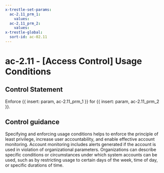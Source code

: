 ```yaml
---
x-trestle-set-params:
  ac-2.11_prm_1:
    values:
  ac-2.11_prm_2:
    values:
x-trestle-global:
  sort-id: ac-02.11
---
```


# ac-2.11 - \[Access Control\] Usage Conditions

## Control Statement

Enforce {{ insert: param, ac-2.11_prm_1 }} for {{ insert: param, ac-2.11_prm_2 }}.

## Control guidance

Specifying and enforcing usage conditions helps to enforce the principle of least privilege, increase user accountability, and enable effective account monitoring. Account monitoring includes alerts generated if the account is used in violation of organizational parameters. Organizations can describe specific conditions or circumstances under which system accounts can be used, such as by restricting usage to certain days of the week, time of day, or specific durations of time.
